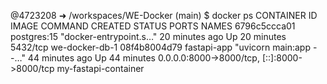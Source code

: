 @4723208 ➜ /workspaces/WE-Docker (main) $ docker ps
CONTAINER ID   IMAGE         COMMAND                  CREATED          STATUS          PORTS                                         NAMES
6796c5ccca01   postgres:15   "docker-entrypoint.s…"   20 minutes ago   Up 20 minutes   5432/tcp                                      we-docker-db-1
08f4b8004d79   fastapi-app   "uvicorn main:app --…"   44 minutes ago   Up 44 minutes   0.0.0.0:8000->8000/tcp, [::]:8000->8000/tcp   my-fastapi-container